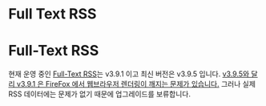 # Full Text RSS
# Full-Text RSS

현재 운영 중인 [Full-Text RSS](https://fivefilters.org/content-only/)는 v3.9.1 이고 최신 버전은 v3.9.5 입니다. [v3.9.5와 달리 v3.9.1 은 FireFox 에서 웹브라우저 렌더링이 깨지는 문제가 있습니다.](https://blog.fivefilters.org/2019/03/29/full-text-rss-395.html) 그러나 실제 RSS 데이터에는 문제가 없기 때문에 업그레이드를 보류합니다.
